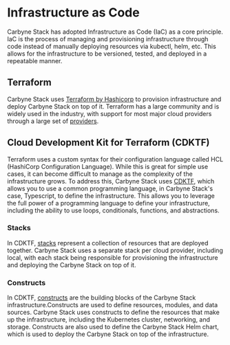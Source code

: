 # Infrastructure as Code

Carbyne Stack has adopted Infrastructure as Code (IaC) as a core principle.
IaC is the process of managing and provisioning infrastructure through code
instead of manually deploying resources via kubectl, helm, etc. This allows
for the infrastructure to be versioned, tested, and deployed in a repeatable
manner.

## Terraform

Carbyne Stack uses [Terraform by Hashicorp](https://www.terraform.io/) to
provision infrastructure and deploy Carbyne Stack on top of it. Terraform
has a large community and is widely used in the industry, with support for
most major cloud providers through a large set
of [providers](https://registry.terraform.io/browse/providers?product_intent=terraform).

## Cloud Development Kit for Terraform (CDKTF)

Terraform uses a custom syntax for their configuration language called HCL
(HashiCorp Configuration Language). While this is great for simple use
cases, it can become difficult to manage as the complexity of the
infrastructure grows. To address this, Carbyne Stack uses
[CDKTF](https://learn.hashicorp.com/tutorials/terraform/cdktf), which
allows you to use a common programming language, in Carbyne Stack's
case, Typescript, to define the infrastructure. This allows you to
leverage the full power of a programming language to define your
infrastructure, including the ability to use loops, conditionals,
functions, and abstractions.  

### Stacks

In CDKTF,
[stacks](https://developer.hashicorp.com/terraform/cdktf/concepts/stacks)
represent a collection of resources that are deployed together.
Carbyne Stack uses a separate stack per cloud provider, including local,
with each stack being responsible for provisioning the infrastructure and
deploying the Carbyne Stack on top of it.  

### Constructs

In CDKTF,
[constructs](https://developer.hashicorp.com/terraform/cdktf/concepts/constructs)
are the building blocks of the Carbyne Stack infrastructure.Constructs are used
to define resources, modules, and data sources. Carbyne Stack uses constructs
to define the resources that make up the infrastructure, including the
Kubernetes cluster, networking, and storage. Constructs are also used to
define the Carbyne Stack Helm chart, which is used to deploy the
Carbyne Stack on top of the infrastructure.
